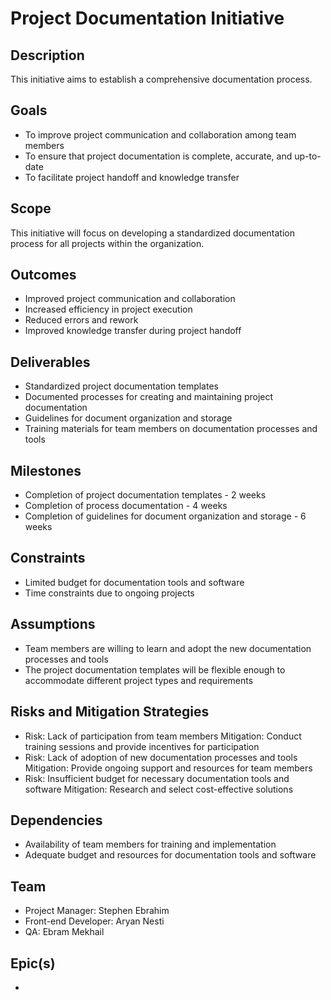# Project Documentation Initiative

## Description

This initiative aims to establish a comprehensive documentation process.

## Goals

- To improve project communication and collaboration among team members
- To ensure that project documentation is complete, accurate, and up-to-date
- To facilitate project handoff and knowledge transfer

## Scope

This initiative will focus on developing a standardized documentation process
for all projects within the organization.

## Outcomes

- Improved project communication and collaboration
- Increased efficiency in project execution
- Reduced errors and rework
- Improved knowledge transfer during project handoff

## Deliverables

- Standardized project documentation templates
- Documented processes for creating and maintaining project documentation
- Guidelines for document organization and storage
- Training materials for team members on documentation processes and tools

## Milestones

- Completion of project documentation templates - 2 weeks
- Completion of process documentation - 4 weeks
- Completion of guidelines for document organization and storage - 6 weeks

## Constraints

- Limited budget for documentation tools and software
- Time constraints due to ongoing projects

## Assumptions

- Team members are willing to learn and adopt the new documentation processes
  and tools
- The project documentation templates will be flexible enough to accommodate
  different project types and requirements

## Risks and Mitigation Strategies

- Risk: Lack of participation from team members Mitigation: Conduct training
  sessions and provide incentives for participation
- Risk: Lack of adoption of new documentation processes and tools Mitigation:
  Provide ongoing support and resources for team members
- Risk: Insufficient budget for necessary documentation tools and software
  Mitigation: Research and select cost-effective solutions

## Dependencies

- Availability of team members for training and implementation
- Adequate budget and resources for documentation tools and software

## Team

- Project Manager: Stephen Ebrahim
- Front-end Developer: Aryan Nesti
- QA: Ebram Mekhail

## Epic(s)

-
